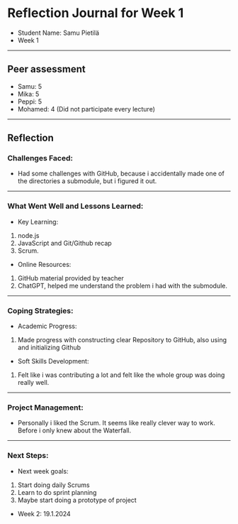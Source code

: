 # Reflection Journal for Week 1
* Student Name: Samu Pietilä
* Week 1
---
## Peer assessment
* Samu: 5
* Mika: 5
* Peppi: 5
* Mohamed: 4 (Did not participate every lecture)
---
## Reflection
### Challenges Faced:
- Had some challenges with GitHub, because i accidentally made one of the directories a submodule, but i figured it out.
---
### What Went Well and Lessons Learned:
* Key Learning: 
1. node.js
2. JavaScript and Git/Github recap
3. Scrum.
* Online Resources:
1. GitHub material provided by teacher
2. ChatGPT, helped me understand the problem i had with the submodule.
---
### Coping Strategies:
* Academic Progress: 
1. Made progress with constructing clear Repository to GitHub, also using and initializing Github
* Soft Skills Development:
1.  Felt like i was contributing a lot and felt like the whole group was doing really well.
---
### Project Management:
- Personally i liked the Scrum. It seems like really clever way to work. Before i only knew about the Waterfall.
---
### Next Steps:
* Next week goals:
1. Start doing daily Scrums
2. Learn to do sprint planning
3. Maybe start doing a prototype of project
- Week 2: 19.1.2024